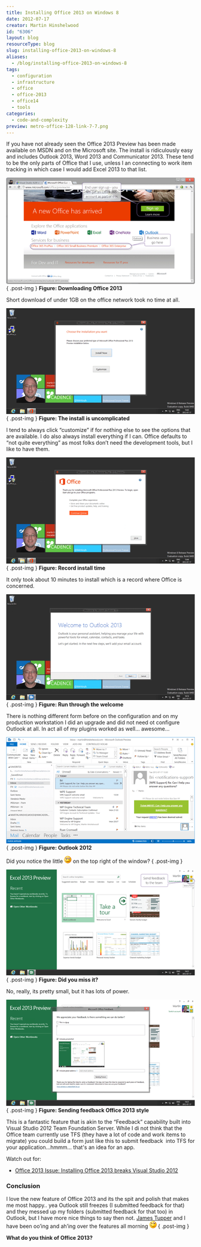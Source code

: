 ```yaml
---
title: Installing Office 2013 on Windows 8
date: 2012-07-17
creator: Martin Hinshelwood
id: "6306"
layout: blog
resourceType: blog
slug: installing-office-2013-on-windows-8
aliases:
  - /blog/installing-office-2013-on-windows-8
tags:
  - configuration
  - infrastructure
  - office
  - office-2013
  - office14
  - tools
categories:
  - code-and-complexity
preview: metro-office-128-link-7-7.png
---
```


If you have not already seen the Office 2013 Preview has been made available on MSDN and on the Microsoft site. The install is ridiculously easy and includes Outlook 2013, Word 2013 and Communicator 2013. These tend to be the only parts of Office that I use, unless I an connecting to work item tracking in which case I would add Excel 2013 to that list.

[![SNAGHTMLf59d5c](images/SNAGHTMLf59d5c_thumb-8-8.png "SNAGHTMLf59d5c")](http://blog.hinshelwood.com/files/2012/07/SNAGHTMLf59d5c.png)  
{ .post-img }
**Figure: Downloading Office 2013**

Short download of under 1GB on the office network took no time at all.

[![image](images/image_thumb32-1-1.png "image")](http://blog.hinshelwood.com/files/2012/07/image32.png)  
{ .post-img }
**Figure: The install is uncomplicated**

I tend to always click “customize” if for nothing else to see the options that are available. I do also always install everything if I can. Office defaults to “not quite everything” as most folks don’t need the development tools, but I like to have them.

[![image](images/image_thumb33-2-2.png "image")](http://blog.hinshelwood.com/files/2012/07/image33.png)  
{ .post-img }
**Figure: Record install time**

It only took about 10 minutes to install which is a record where Office is concerned.

[![image](images/image_thumb34-3-3.png "image")](http://blog.hinshelwood.com/files/2012/07/image34.png)  
{ .post-img }
**Figure: Run through the welcome**

There is nothing different form before on the configuration and on my production workstation I did an upgrade and did not need ot configure Outlook at all. In act all of my plugins worked as well… awesome…

[![image](images/image_thumb35-4-4.png "image")](http://blog.hinshelwood.com/files/2012/07/image35.png)  
{ .post-img }
**Figure: Outlook 2012**

Did you notice the little ![Smile](images/wlEmoticon-smile5-9-9.png) on the top right of the window?
{ .post-img }

[![image](images/image_thumb36-5-5.png "image")](http://blog.hinshelwood.com/files/2012/07/image36.png)  
{ .post-img }
**Figure: Did you miss it?**

No, really, its pretty small, but it has lots of power.

[![image](images/image_thumb37-6-6.png "image")](http://blog.hinshelwood.com/files/2012/07/image37.png)  
{ .post-img }
**Figure: Sending feedback Office 2013 style**

This is a fantastic feature that is akin to the “Feedback” capability built into Visual Studio 2012 Team Foundation Server. While I di not think that the Office team currently use TFS (they have a lot of code and work items to migrate) you could build a form just like this to submit feedback  into TFS for your application…hmmm… that's an idea for an app.

Watch out for:

- [Office 2013 Issue: Installing Office 2013 breaks Visual Studio 2012](http://blog.hinshelwood.com/office-2013-issue-installing-office-2013-breaks-visual-studio-2012/)

### Conclusion

I love the new feature of Office 2013 and its the spit and polish that makes me most happy.. yea Outlook still freezes (I submitted feedback for that) and they messed up my folders (submitted feedback for that too) in Outlook, but I have more nice things to say then not. [James Tupper](http://blog.nwcadence.com/author/jamestupper/) and I have been oo’ing and ah’ing over the features all morning ![Winking smile](images/wlEmoticon-winkingsmile-10-10.png)
{ .post-img }

**What do you think of Office 2013?**
